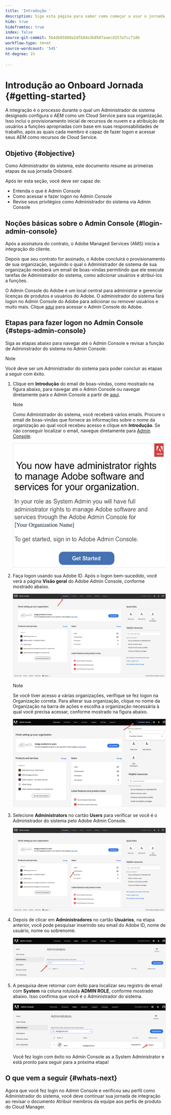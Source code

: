 ```yaml
---
title: 'Introdução '
description: Siga esta página para saber como começar a usar o jornada de integração
hide: true
hidefromtoc: true
index: false
source-git-commit: 5b4db85889a2dfb84e3b0507aaecd257a7cc71db
workflow-type: tm+mt
source-wordcount: '545'
ht-degree: 1%

---
```


# Introdução ao Onboard Jornada {#getting-started}

A integração é o processo durante o qual um Administrador de sistema designado configura o AEM como um Cloud Service para sua organização. Isso inclui o provisionamento inicial de recursos de nuvem e a atribuição de usuários a funções apropriadas com base em suas responsabilidades de trabalho, após as quais cada membro é capaz de fazer logon e acessar seus AEM como recursos de Cloud Service.

## Objetivo {#objective}

Como Administrador do sistema, este documento resume as primeiras etapas da sua jornada Onboard.

Após ler esta seção, você deve ser capaz de:

* Entenda o que é Admin Console
* Como acessar e fazer logon no Admin Console
* Revise seus privilégios como Administrador do sistema via Admin Console

## Noções básicas sobre o Admin Console {#login-admin-console}

Após a assinatura do contrato, o Adobe Managed Services (AMS) inicia a integração do cliente.

Depois que seu contrato for assinado, o Adobe concluirá o provisionamento de sua organização, seguindo o qual o Administrador de sistema de sua organização receberá um email de boas-vindas permitindo que ele execute tarefas de Administrador do sistema, como adicionar usuários e atribuí-los a funções.

O Admin Console do Adobe é um local central para administrar e gerenciar licenças de produtos e usuários do Adobe. O administrador do sistema fará logon no Admin Console do Adobe para adicionar ou remover usuários e muito mais. Clique [aqui](https://adminconsole.adobe.com/) para acessar o Admin Console do Adobe.


## Etapas para fazer logon no Admin Console {#steps-admin-console}

Siga as etapas abaixo para navegar até o Admin Console e revisar a função de Administrador do sistema no Admin Console:

>[!NOTE]
>Você deve ser um Administrador do sistema para poder concluir as etapas a seguir com êxito.

1. Clique em **Introdução** do email de boas-vindas, como mostrado na figura abaixo, para navegar até o Admin Console ou navegar diretamente para o Admin Console a partir de [aqui](https://adminconsole.adobe.com).

   >[!NOTE]
   >Como Administrador do sistema, você receberá vários emails. Procure o email de boas-vindas que fornece as informações sobre o nome da organização ao qual você recebeu acesso e clique em **Introdução**. Se não conseguir localizar o email, navegue diretamente para [Admin Console](https://adminconsole.adobe.com/).

   ![](/help/onboarding/onboarding-journey/assets/sys-admin-getstarted.png)

1. Faça logon usando sua Adobe ID. Após o logon bem-sucedido, você verá a página **Visão geral** do Adobe Admin Console, conforme mostrado abaixo.

   ![](/help/onboarding/onboarding-journey/assets/get-started1.png)

   >[!NOTE]
   >Se você tiver acesso a várias organizações, verifique se fez logon na Organização correta. Para alterar sua organização, clique no nome da Organização na barra de ações e escolha a organização necessária à qual você precisa acessar, conforme mostrado na figura abaixo.

   ![](/help/onboarding/onboarding-journey/assets/admin-console-orgswitch.png)

1. Selecione **Administrators** no cartão **Users** para verificar se você é o Administrador do sistema pelo Adobe Admin Console.

   ![](/help/onboarding/onboarding-journey/assets/get-started2.png)

1. Depois de clicar em **Administradores** no cartão **Usuários**, na etapa anterior, você pode pesquisar inserindo seu email do Adobe ID, nome de usuário, nome ou sobrenome.

   ![](/help/onboarding/onboarding-journey/assets/get-started3.png)

1. A pesquisa deve retornar com êxito para localizar seu registro de email com **System** na coluna rotulada **ADMIN ROLE**, conforme mostrado abaixo. Isso confirma que você é o Administrador do sistema.

   ![](/help/onboarding/onboarding-journey/assets/get-started4.png)

   Você fez login com êxito no Admin Console as a System Administrator e está pronto para seguir para a próxima etapa!

## O que vem a seguir {#whats-next}

Agora que você fez login no Admin Console e verificou seu perfil como Administrador do sistema, você deve continuar sua jornada de integração ao revisar o documento Atribuir membros da equipe aos perfis de produto do Cloud Manager.

